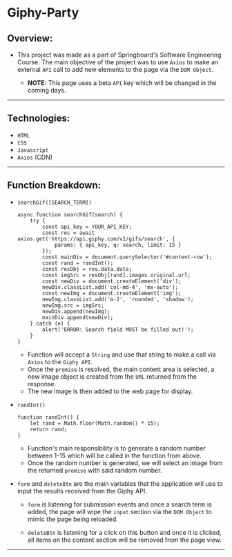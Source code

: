 # Giphy-Party

## Overview:

- This project was made as a part of Springboard's Software Engineering Course. The main objective of the project was to use `Axios` to make an external `API` call to add new elements to the page via the `DOM Object`.

    - __NOTE:__ This page uses a beta `API` key which will be changed in the coming days.

---

## Technologies:

- `HTML`
- `CSS`
- `Javascript`
- `Axios` (CDN)

---

## Function Breakdown:

- `searchGif([SEARCH_TERM])`

    ```JS
    async function searchGif(search) {
        try {
            const api_key = YOUR_API_KEY;
            const res = await axios.get('https://api.giphy.com/v1/gifs/search', {
                params: { api_key, q: search, limit: 15 }
            });
            const mainDiv = document.querySelector('#content-row');
            const rand = randInt();
            const resObj = res.data.data;
            const imgSrc = resObj[rand].images.original.url;
            const newDiv = document.createElement('div');
            newDiv.classList.add('col-md-4', 'mx-auto');
            const newImg = document.createElement('img');
            newImg.classList.add('m-2', 'rounded', 'shadow');
            newImg.src = imgSrc;
            newDiv.append(newImg);
            mainDiv.append(newDiv);
        } catch (e) {
            alert('ERROR: Search field MUST be filled out!');
        }
    }
    ```

    - Function will accept a `String` and use that string to make a call via `Axios` to the `Giphy API`.
    - Once the `promise` is resolved, the main content area is selected, a new image object is created from the `URL` returned from the response.
    - The new image is then added to the web page for display.

- `randInt()`

    ```JS
    function randInt() {
        let rand = Math.floor(Math.random() * 15);
        return rand;
    }
    ```

    - Function's main responsibility is to generate a random number between 1-15 which will be called in the function from above.
    - Once the random number is generated, we will select an image from the returned `promise` with said random number.

- `form` and `deleteBtn` are the main variables that the application will use to input the results received from the Giphy API.

    - `form` is listening for submission events and once a search term is added, the page will wipe the `input` section via the `DOM Object` to mimic the page being reloaded.
    
    - `deleteBtn` is listening for a click on this button and once it is clicked, all items on the content section will be removed from the page view.


---